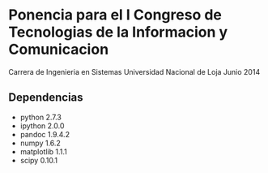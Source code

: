 Ponencia para el I Congreso de Tecnologias de la Informacion y Comunicacion
============

Carrera de Ingenieria en Sistemas 
Universidad Nacional de Loja
Junio 2014

Dependencias
----------------------------

 * python 2.7.3
 * ipython 2.0.0
 * pandoc 1.9.4.2
 * numpy 1.6.2
 * matplotlib 1.1.1
 * scipy 0.10.1

